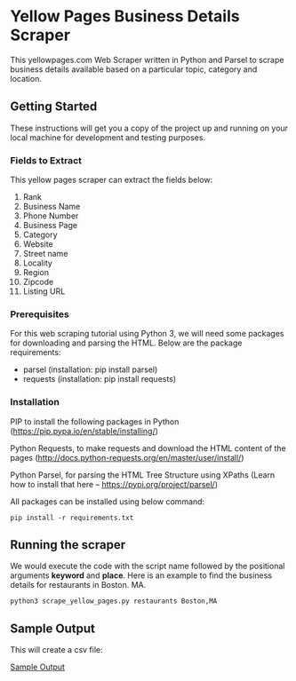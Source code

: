# Yellow Pages Business Details Scraper

This yellowpages.com Web Scraper written in Python and Parsel to scrape business details available based on a particular topic, category and location.

## Getting Started

These instructions will get you a copy of the project up and running on your local machine for development and testing purposes.

### Fields to Extract

This yellow pages scraper can extract the fields below:

1. Rank
2. Business Name
3. Phone Number
4. Business Page
5. Category
6. Website
7. Street name
8. Locality 
9. Region 
10. Zipcode 
11. Listing URL

### Prerequisites

For this web scraping tutorial using Python 3, we will need some packages for downloading and parsing the HTML. 
Below are the package requirements:

 - parsel (installation: pip install parsel)
 - requests (installation: pip install requests)

### Installation

PIP to install the following packages in Python (https://pip.pypa.io/en/stable/installing/) 

Python Requests, to make requests and download the HTML content of the pages (http://docs.python-requests.org/en/master/user/install/)

Python Parsel, for parsing the HTML Tree Structure using XPaths (Learn how to install that here – https://pypi.org/project/parsel/)

All packages can be installed using below command:

```
pip install -r requirements.txt
```

## Running the scraper
We would execute the code with the script name followed by the positional arguments **keyword** and **place**. Here is an example
to find the business details for restaurants in Boston. MA.

```
python3 scrape_yellow_pages.py restaurants Boston,MA
```
## Sample Output

This will create a csv file:

[Sample Output](https://raw.githubusercontent.com/ScrapeStars/yellowpages-scraper/main/restaurants-boston-2c-ma-yellowpages-scraped-data.csv)